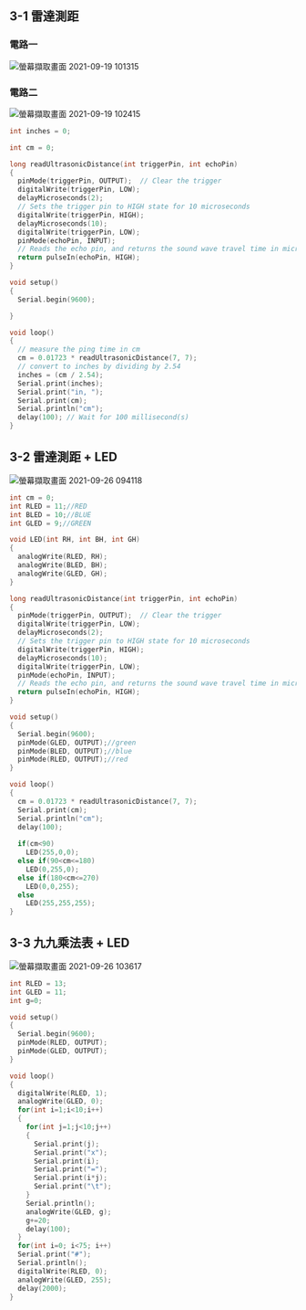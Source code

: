 ## 3-1 雷達測距
### 電路一
![螢幕擷取畫面 2021-09-19 101315](https://user-images.githubusercontent.com/89327055/133913220-b8f8e426-26d7-4012-a9a8-41e267563361.png)
### 電路二
![螢幕擷取畫面 2021-09-19 102415](https://user-images.githubusercontent.com/89327055/133913374-6da302da-93e3-4a87-a2a8-859933679707.png)

````C
int inches = 0;

int cm = 0;

long readUltrasonicDistance(int triggerPin, int echoPin)
{
  pinMode(triggerPin, OUTPUT);  // Clear the trigger
  digitalWrite(triggerPin, LOW);
  delayMicroseconds(2);
  // Sets the trigger pin to HIGH state for 10 microseconds
  digitalWrite(triggerPin, HIGH);
  delayMicroseconds(10);
  digitalWrite(triggerPin, LOW);
  pinMode(echoPin, INPUT);
  // Reads the echo pin, and returns the sound wave travel time in microseconds
  return pulseIn(echoPin, HIGH);
}

void setup()
{
  Serial.begin(9600);

}

void loop()
{
  // measure the ping time in cm
  cm = 0.01723 * readUltrasonicDistance(7, 7);
  // convert to inches by dividing by 2.54
  inches = (cm / 2.54);
  Serial.print(inches);
  Serial.print("in, ");
  Serial.print(cm);
  Serial.println("cm");
  delay(100); // Wait for 100 millisecond(s)
}
````

## 3-2 雷達測距 + LED
![螢幕擷取畫面 2021-09-26 094118](https://user-images.githubusercontent.com/89327055/134790408-ecde468d-1627-4082-8d4e-065c6f511926.png)
````C
int cm = 0;
int RLED = 11;//RED
int BLED = 10;//BLUE
int GLED = 9;//GREEN

void LED(int RH, int BH, int GH)
{
  analogWrite(RLED, RH);
  analogWrite(BLED, BH);
  analogWrite(GLED, GH);
}

long readUltrasonicDistance(int triggerPin, int echoPin)
{
  pinMode(triggerPin, OUTPUT);  // Clear the trigger
  digitalWrite(triggerPin, LOW);
  delayMicroseconds(2);
  // Sets the trigger pin to HIGH state for 10 microseconds
  digitalWrite(triggerPin, HIGH);
  delayMicroseconds(10);
  digitalWrite(triggerPin, LOW);
  pinMode(echoPin, INPUT);
  // Reads the echo pin, and returns the sound wave travel time in microseconds
  return pulseIn(echoPin, HIGH);
}

void setup()
{
  Serial.begin(9600);
  pinMode(GLED, OUTPUT);//green
  pinMode(BLED, OUTPUT);//blue
  pinMode(RLED, OUTPUT);//red
}

void loop()
{
  cm = 0.01723 * readUltrasonicDistance(7, 7);
  Serial.print(cm);
  Serial.println("cm");
  delay(100);
  
  if(cm<90)
	LED(255,0,0);
  else if(90<cm<=180)
  	LED(0,255,0);
  else if(180<cm<=270)
  	LED(0,0,255);
  else
 	LED(255,255,255);
}
````

## 3-3 九九乘法表 + LED
![螢幕擷取畫面 2021-09-26 103617](https://user-images.githubusercontent.com/89327055/134791345-65088ce2-c6b9-473b-82af-cce028497ea9.png)
````C
int RLED = 13;
int GLED = 11;
int g=0;

void setup()
{
  Serial.begin(9600);
  pinMode(RLED, OUTPUT);
  pinMode(GLED, OUTPUT);
}

void loop()
{
  digitalWrite(RLED, 1);
  analogWrite(GLED, 0);
  for(int i=1;i<10;i++)
  {
    for(int j=1;j<10;j++)
    {
	  Serial.print(j);
	  Serial.print("x");
	  Serial.print(i);
	  Serial.print("=");
	  Serial.print(i*j);
	  Serial.print("\t");
    }
	Serial.println();
    analogWrite(GLED, g);
    g+=20;
    delay(100); 
  }
  for(int i=0; i<75; i++)
  Serial.print("#");
  Serial.println();
  digitalWrite(RLED, 0);
  analogWrite(GLED, 255);
  delay(2000);
}
````
